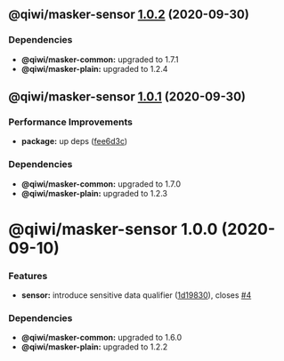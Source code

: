 ## @qiwi/masker-sensor [1.0.2](https://github.com/qiwi/masker/compare/@qiwi/masker-sensor@1.0.1...@qiwi/masker-sensor@1.0.2) (2020-09-30)





### Dependencies

* **@qiwi/masker-common:** upgraded to 1.7.1
* **@qiwi/masker-plain:** upgraded to 1.2.4

## @qiwi/masker-sensor [1.0.1](https://github.com/qiwi/masker/compare/@qiwi/masker-sensor@1.0.0...@qiwi/masker-sensor@1.0.1) (2020-09-30)


### Performance Improvements

* **package:** up deps ([fee6d3c](https://github.com/qiwi/masker/commit/fee6d3c517f58e603dd38dec686fcc647fef3c6a))





### Dependencies

* **@qiwi/masker-common:** upgraded to 1.7.0
* **@qiwi/masker-plain:** upgraded to 1.2.3

# @qiwi/masker-sensor 1.0.0 (2020-09-10)


### Features

* **sensor:** introduce sensitive data qualifier ([1d19830](https://github.com/qiwi/masker/commit/1d1983011154dcb77d908f417882c826fea51680)), closes [#4](https://github.com/qiwi/masker/issues/4)





### Dependencies

* **@qiwi/masker-common:** upgraded to 1.6.0
* **@qiwi/masker-plain:** upgraded to 1.2.2
